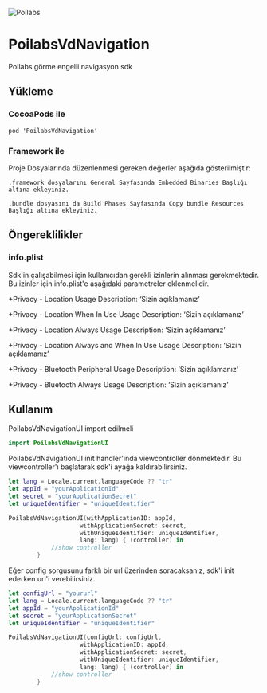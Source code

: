 ![Poilabs](https://www.poilabs.com/public/img/poi-labs-logo.png)
# PoilabsVdNavigation

Poilabs görme engelli navigasyon sdk

## Yükleme

### CocoaPods ile

``` curl
pod 'PoilabsVdNavigation'
```

###  Framework ile

Proje Dosyalarında düzenlenmesi gereken değerler aşağıda gösterilmiştir:

	.framework dosyalarını General Sayfasında Embedded Binaries Başlığı altına ekleyiniz.

	.bundle dosyasını da Build Phases Sayfasında Copy bundle Resources Başlığı altına ekleyiniz.
## Öngereklilikler

### info.plist

Sdk'in çalışabilmesi için kullanıcıdan gerekli izinlerin alınması gerekmektedir. Bu izinler için info.plist'e aşağıdaki parametreler eklenmelidir.

+Privacy - Location Usage Description: ‘Sizin açıklamanız’

+Privacy - Location When In Use Usage Description: ‘Sizin açıklamanız’

+Privacy - Location Always Usage Description: ‘Sizin açıklamanız’

+Privacy - Location Always and When In Use Usage Description: ‘Sizin açıklamanız’

+Privacy - Bluetooth Peripheral Usage Description: ‘Sizin açıklamanız’

+Privacy - Bluetooth Always Usage Description: ‘Sizin açıklamanız’

## Kullanım

PoilabsVdNavigationUI import edilmeli

``` Swift
import PoilabsVdNavigationUI
```

PoilabsVdNavigationUI init handler'ında viewcontroller dönmektedir. Bu viewcontroller'ı başlatarak sdk'i ayağa kaldırabilirsiniz.

``` Swift
let lang = Locale.current.languageCode ?? "tr"
let appId = "yourApplicationId"
let secret = "yourApplicationSecret"
let uniqueIdentifier = "uniqueIdentifier"

PoilabsVdNavigationUI(withApplicationID: appId, 
					withApplicationSecret: secret, 
					withUniqueIdentifier: uniqueIdentifier, 
					lang: lang) { (controller) in
            //show controller
        }
```

Eğer config sorgusunu farklı bir url üzerinden soracaksanız, sdk'i init ederken url'i verebilirsiniz.



``` Swift
let configUrl = "yoururl"
let lang = Locale.current.languageCode ?? "tr"
let appId = "yourApplicationId"
let secret = "yourApplicationSecret"
let uniqueIdentifier = "uniqueIdentifier"

PoilabsVdNavigationUI(configUrl: configUrl, 
					withApplicationID: appId, 
					withApplicationSecret: secret, 
					withUniqueIdentifier: uniqueIdentifier, 
					lang: lang) { (controller) in
            //show controller
        }
```


